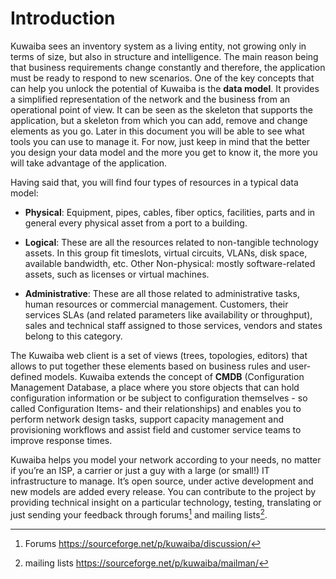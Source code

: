 # Introduction

Kuwaiba sees an inventory system as a living entity, not growing only in terms of size, but also in structure and intelligence. The main reason being that business requirements change constantly and therefore, the application must be ready to respond to new scenarios. One of the key concepts that can help you unlock the potential of Kuwaiba is the **data model**. It provides a simplified representation of the network and the business from an operational point of view. It can be seen as the skeleton that supports the application, but a skeleton from which you can add, remove and change elements as you go. Later in this document you will be able to see what tools you can use to manage it. For now, just keep in mind that the better you design your data model and the more you get to know it, the more you will take advantage of the application.

Having said that, you will find four types of resources in a typical data model:

* **Physical**: Equipment, pipes, cables, fiber optics, facilities, parts and in general every physical asset from a port to a building.

* **Logical**: These are all the resources related to non-tangible technology assets. In this group fit timeslots, virtual circuits, VLANs, disk space, available bandwidth, etc. Other Non-physical: mostly software-related assets, such as licenses or virtual machines.

* **Administrative**: These are all those related to administrative tasks, human resources or commercial management. Customers, their services SLAs (and related parameters like availability or throughput), sales and technical staff assigned to those services, vendors and states belong to this category.

The Kuwaiba web client is a set of views (trees, topologies, editors) that allows to put together these elements based on business rules and user-defined models. Kuwaiba extends the concept of **CMDB** (Configuration Management Database, a place where you store objects that can hold configuration information or be subject to configuration themselves - so called Configuration Items- and their relationships) and enables you to perform network design tasks, support capacity management and provisioning workflows and assist field and customer service teams to improve response times.

Kuwaiba helps you model your network according to your needs, no matter if you’re an ISP, a carrier or just a guy with a large (or small!) IT infrastructure to manage. It’s open source, under active development and new models are added every release. You can contribute to the project by providing technical insight on a particular technology, testing, translating or just sending your feedback through forums[^1] and mailing lists[^2].

[^1]: Forums https://sourceforge.net/p/kuwaiba/discussion/
[^2]: mailing lists https://sourceforge.net/p/kuwaiba/mailman/
